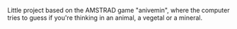 Little project based on the AMSTRAD game "anivemin", where the computer tries to guess if you're thinking in an animal, a vegetal or a mineral.
